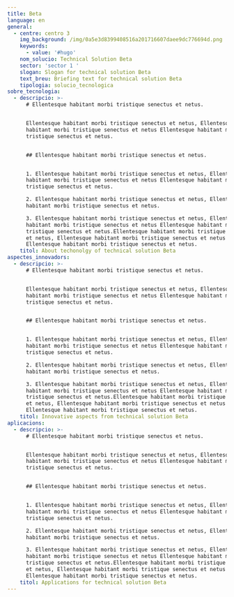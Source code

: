 ```yaml
---
title: Beta
language: en
general:
  - centre: centro 3
    img_background: /img/0a5e3d8399408516a201716607daee9dc776694d.png
    keywords:
      - value: '#hugo'
    nom_solucio: Technical Solution Beta
    sector: 'sector 1 '
    slogan: Slogan for technical solution Beta
    text_breu: Briefing text for technical solution Beta
    tipologia: solucio_tecnologica
sobre_tecnologia:
  - descripcio: >-
      # Ellentesque habitant morbi tristique senectus et netus. 


      Ellentesque habitant morbi tristique senectus et netus, Ellentesque
      habitant morbi tristique senectus et netus Ellentesque habitant morbi
      tristique senectus et netus.


      ## Ellentesque habitant morbi tristique senectus et netus.


      1. Ellentesque habitant morbi tristique senectus et netus, Ellentesque
      habitant morbi tristique senectus et netus Ellentesque habitant morbi
      tristique senectus et netus.

      2. Ellentesque habitant morbi tristique senectus et netus, Ellentesque
      habitant morbi tristique senectus et netus.

      3. Ellentesque habitant morbi tristique senectus et netus, Ellentesque
      habitant morbi tristique senectus et netus Ellentesque habitant morbi
      tristique senectus et netus.Ellentesque habitant morbi tristique senectus
      et netus, Ellentesque habitant morbi tristique senectus et netus
      Ellentesque habitant morbi tristique senectus et netus.
    titol: About techonolgy of technical solution Beta
aspectes_innovadors:
  - descripcio: >-
      # Ellentesque habitant morbi tristique senectus et netus. 


      Ellentesque habitant morbi tristique senectus et netus, Ellentesque
      habitant morbi tristique senectus et netus Ellentesque habitant morbi
      tristique senectus et netus.


      ## Ellentesque habitant morbi tristique senectus et netus.


      1. Ellentesque habitant morbi tristique senectus et netus, Ellentesque
      habitant morbi tristique senectus et netus Ellentesque habitant morbi
      tristique senectus et netus.

      2. Ellentesque habitant morbi tristique senectus et netus, Ellentesque
      habitant morbi tristique senectus et netus.

      3. Ellentesque habitant morbi tristique senectus et netus, Ellentesque
      habitant morbi tristique senectus et netus Ellentesque habitant morbi
      tristique senectus et netus.Ellentesque habitant morbi tristique senectus
      et netus, Ellentesque habitant morbi tristique senectus et netus
      Ellentesque habitant morbi tristique senectus et netus.
    titol: Innovative aspects from technical solution Beta
aplicacions:
  - descripcio: >-
      # Ellentesque habitant morbi tristique senectus et netus. 


      Ellentesque habitant morbi tristique senectus et netus, Ellentesque
      habitant morbi tristique senectus et netus Ellentesque habitant morbi
      tristique senectus et netus.


      ## Ellentesque habitant morbi tristique senectus et netus.


      1. Ellentesque habitant morbi tristique senectus et netus, Ellentesque
      habitant morbi tristique senectus et netus Ellentesque habitant morbi
      tristique senectus et netus.

      2. Ellentesque habitant morbi tristique senectus et netus, Ellentesque
      habitant morbi tristique senectus et netus.

      3. Ellentesque habitant morbi tristique senectus et netus, Ellentesque
      habitant morbi tristique senectus et netus Ellentesque habitant morbi
      tristique senectus et netus.Ellentesque habitant morbi tristique senectus
      et netus, Ellentesque habitant morbi tristique senectus et netus
      Ellentesque habitant morbi tristique senectus et netus.
    titol: Applications for technical solution Beta
---
```


